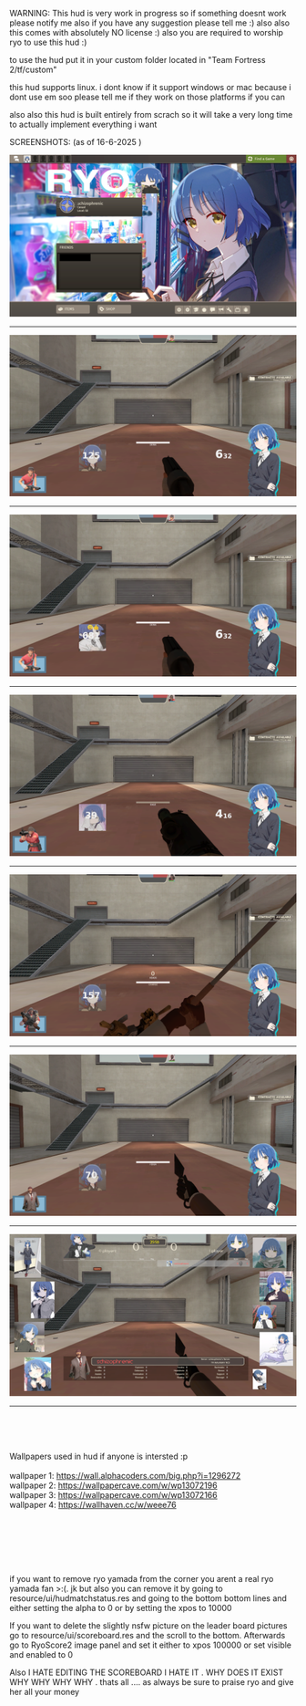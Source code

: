 WARNING: This hud is very work in progress so if something doesnt work please notify me
also if you have any suggestion please tell me :)
also also this comes with absolutely NO license :)
also you are required to worship ryo to use this hud :)



to use the hud put it in your custom folder located in "Team Fortress 2/tf/custom"



this hud supports linux. i dont know if it support windows or mac because i dont use em soo  please tell me if they work on those platforms if you can

also also this hud is built entirely from scrach so it will take a very long time to actually implement everything i want


SCREENSHOTS:   (as of 16-6-2025 )

![Image couldn't be loaded](Screenshot_1.png)

__________________________


![Image couldn't be loaded](Screenshot_2.png)

__________________________

![Image couldn't be loaded](Screenshot_3.png)

____________________________

![Image couldn't be loaded](Screenshot_4.png)

______________________________

![Image couldn't be loaded](Screenshot_5.png)

______________________________

![Image couldn't be loaded](Screenshot_6.png)

______________________________

![Image couldn't be loaded](Screenshot_7.png)

______________________________





<br />
<br />
<br />




Wallpapers used in hud if anyone is intersted :p<br />
<br />
wallpaper 1: https://wall.alphacoders.com/big.php?i=1296272<br />
wallpaper 2: https://wallpapercave.com/w/wp13072196<br />
wallpaper 3: https://wallpapercave.com/w/wp13072166<br />
wallpaper 4: https://wallhaven.cc/w/weee76<br />

<br />
<br />
<br />
<br />
<br />


if you want to remove ryo yamada from the corner you arent a real ryo yamada fan >:(.  jk  but also you can remove it by going to resource/ui/hudmatchstatus.res   and  going to the bottom bottom lines  and either setting the alpha to 
0 or by setting the xpos to 10000  

If you want to delete the slightly nsfw picture on the leader board pictures go to resource/ui/scoreboard.res and the scroll to the bottom. Afterwards go to RyoScore2 image panel and set it either to xpos 100000 or set visible and enabled to 0



Also I HATE EDITING THE SCOREBOARD I HATE IT . WHY DOES IT EXIST WHY WHY WHY WHY .   thats all .... as always be sure to praise ryo and give her all your money

